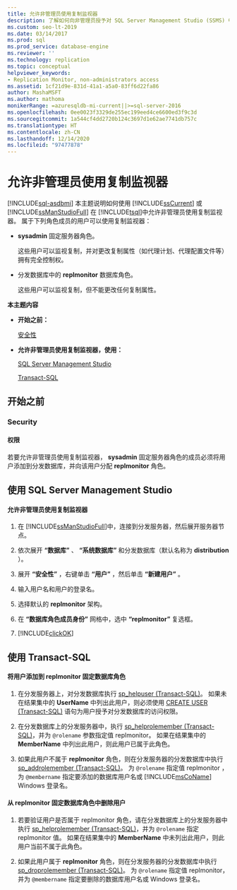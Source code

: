 ```yaml
---
title: 允许非管理员使用复制监视器
description: 了解如何向非管理员授予对 SQL Server Management Studio (SSMS) 中复制监视器的访问权限。
ms.custom: seo-lt-2019
ms.date: 03/14/2017
ms.prod: sql
ms.prod_service: database-engine
ms.reviewer: ''
ms.technology: replication
ms.topic: conceptual
helpviewer_keywords:
- Replication Monitor, non-administrators access
ms.assetid: 1cf21d9e-831d-41a1-a5a0-83ff6d22fa86
author: MashaMSFT
ms.author: mathoma
monikerRange: =azuresqldb-mi-current||>=sql-server-2016
ms.openlocfilehash: 0ee0023f3329de255ec199eed4ce6600ed3f9c3d
ms.sourcegitcommit: 1a544cf4dd2720b124c3697d1e62ae7741db757c
ms.translationtype: HT
ms.contentlocale: zh-CN
ms.lasthandoff: 12/14/2020
ms.locfileid: "97477878"
---
```

# <a name="allow-non-administrators-to-use-replication-monitor"></a>允许非管理员使用复制监视器
[!INCLUDE[sql-asdbmi](../../../includes/applies-to-version/sql-asdbmi.md)]
  本主题说明如何使用 [!INCLUDE[ssCurrent](../../../includes/sscurrent-md.md)] 或 [!INCLUDE[ssManStudioFull](../../../includes/ssmanstudiofull-md.md)] 在 [!INCLUDE[tsql](../../../includes/tsql-md.md)]中允许非管理员使用复制监视器。 属于下列角色成员的用户可以使用复制监视器：  
  
-   **sysadmin** 固定服务器角色。  
  
     这些用户可以监视复制，并对更改复制属性（如代理计划、代理配置文件等）拥有完全控制权。  
  
-   分发数据库中的 **replmonitor** 数据库角色。  
  
     这些用户可以监视复制，但不能更改任何复制属性。  
  
 **本主题内容**  
  
-   **开始之前：**  
  
     [安全性](#Security)  
  
-   **允许非管理员使用复制监视器，使用：**  
  
     [SQL Server Management Studio](#SSMSProcedure)  
  
     [Transact-SQL](#TsqlProcedure)  
  
##  <a name="before-you-begin"></a><a name="BeforeYouBegin"></a> 开始之前  
  
###  <a name="security"></a><a name="Security"></a> Security  
  
####  <a name="permissions"></a><a name="Permissions"></a> 权限  
 若要允许非管理员使用复制监视器， **sysadmin** 固定服务器角色的成员必须将用户添加到分发数据库，并向该用户分配 **replmonitor** 角色。  
  
##  <a name="using-sql-server-management-studio"></a><a name="SSMSProcedure"></a> 使用 SQL Server Management Studio  
  
#### <a name="to-allow-non-administrators-to-use-replication-monitor"></a>允许非管理员使用复制监视器  
  
1.  在 [!INCLUDE[ssManStudioFull](../../../includes/ssmanstudiofull-md.md)]中，连接到分发服务器，然后展开服务器节点。  
  
2.  依次展开 **“数据库”** 、 **“系统数据库”** 和分发数据库（默认名称为 **distribution** ）。  
  
3.  展开 **“安全性”** ，右键单击 **“用户”** ，然后单击 **“新建用户”** 。  
  
4.  输入用户名和用户的登录名。  
  
5.  选择默认的 **replmonitor** 架构。  
  
6.  在 **“数据库角色成员身份”** 网格中，选中 **“replmonitor”** 复选框。  
  
7.  [!INCLUDE[clickOK](../../../includes/clickok-md.md)]  

##  <a name="using-transact-sql"></a><a name="TsqlProcedure"></a> 使用 Transact-SQL  
  
#### <a name="to-add-a-user-to-the-replmonitor-fixed-database-role"></a>将用户添加到 replmonitor 固定数据库角色  
  
1.  在分发服务器上，对分发数据库执行 [sp_helpuser &#40;Transact-SQL&#41;](../../../relational-databases/system-stored-procedures/sp-helpuser-transact-sql.md)。 如果未在结果集中的 **UserName** 中列出此用户，则必须使用 [CREATE USER &#40;Transact-SQL&#41;](../../../t-sql/statements/create-user-transact-sql.md) 语句为用户授予对分发数据库的访问权限。  
  
2.  在分发数据库上的分发服务器中，执行 [sp_helprolemember &#40;Transact-SQL&#41;](../../../relational-databases/system-stored-procedures/sp-helprolemember-transact-sql.md)，并为 `@rolename` 参数指定值 replmonitor。 如果在结果集中的 **MemberName** 中列出此用户，则此用户已属于此角色。  
  
3.  如果此用户不属于 **replmonitor** 角色，则在分发服务器的分发数据库中执行 [sp_addrolemember &#40;Transact-SQL&#41;](../../../relational-databases/system-stored-procedures/sp-addrolemember-transact-sql.md)。 为 `@rolename` 指定值 replmonitor ，为 `@membername` 指定要添加的数据库用户名或 [!INCLUDE[msCoName](../../../includes/msconame-md.md)] Windows 登录名。  
  
#### <a name="to-remove-a-user-from-the-replmonitor-fixed-database-role"></a>从 replmonitor 固定数据库角色中删除用户  
  
1.  若要验证用户是否属于 replmonitor 角色，请在分发数据库上的分发服务器中执行 [sp_helprolemember &#40;Transact-SQL&#41;](../../../relational-databases/system-stored-procedures/sp-helprolemember-transact-sql.md)，并为 `@rolename` 指定 replmonitor 值。 如果在结果集中的 **MemberName** 中未列出此用户，则此用户当前不属于此角色。  
  
2.  如果此用户属于 **replmonitor** 角色，则在分发服务器的分发数据库中执行 [sp_droprolemember &#40;Transact-SQL&#41;](../../../relational-databases/system-stored-procedures/sp-droprolemember-transact-sql.md)。 为 `@rolename` 指定值 replmonitor，并为 `@membername` 指定要删除的数据库用户名或 Windows 登录名。 
  
  
